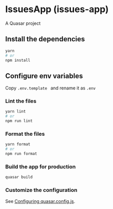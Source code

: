 # IssuesApp (issues-app)

A Quasar project

## Install the dependencies

```bash
yarn
# or
npm install
```

## Configure env variables

Copy `.env.template ` and rename it as `.env`

### Lint the files

```bash
yarn lint
# or
npm run lint
```

### Format the files

```bash
yarn format
# or
npm run format
```

### Build the app for production

```bash
quasar build
```

### Customize the configuration

See [Configuring quasar.config.js](https://v2.quasar.dev/quasar-cli-vite/quasar-config-js).
